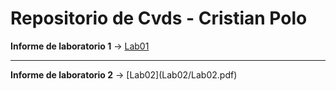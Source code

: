 # Repositorio de Cvds - Cristian Polo
<b>Informe de laboratorio 1</b> -> [Lab01](Lab01/Lab01.pdf)
<hr>
<b>Informe de laboratorio 2</b> -> [Lab02](Lab02/Lab02.pdf)
